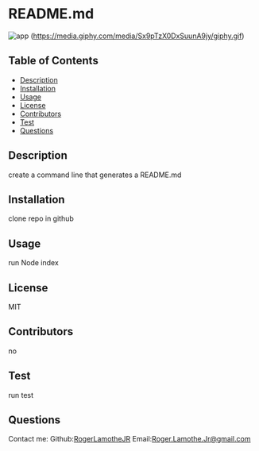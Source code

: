 # README.md

![app](https://media.giphy.com/media/IhOO7WoNKdwDQoQsLj/giphy.gif)
(https://media.giphy.com/media/Sx9pTzX0DxSuunA9jy/giphy.gif)


  ## Table of Contents
  * [Description](#description)
  * [Installation](#installation)
  * [Usage](#usage)
  * [License](#license)
  * [Contributors](#contributors)
  * [Test](#test)
  * [Questions](#questions)
  ## Description
  create a command line that generates a README.md
  ## Installation 
  clone repo in github
  ## Usage 
  run Node index
  ## License
  MIT
  ## Contributors
  no
  ## Test
  run test
  ## Questions
  Contact me:
  Github:[RogerLamotheJR](https://github.com/RogerLamotheJR)
  Email:[Roger.Lamothe.Jr@gmail.com](https://github.com/RogerLamotheJR)
  